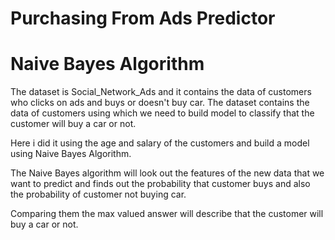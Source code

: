 # Purchasing From Ads Predictor
# Naive Bayes Algorithm
The dataset is Social_Network_Ads and it contains the data of customers who clicks on ads and buys or doesn't buy car. The dataset contains the data of customers using which we need to build model to classify that the customer will buy a car or not.

Here i did it using the age and salary of the customers and build a model using Naive Bayes Algorithm.

The Naive Bayes algorithm will look out the features of the new data that we want to predict and finds out the probability that customer buys and also the probability of customer not buying car.

Comparing them the max valued answer will describe that the customer will buy a car or not.
